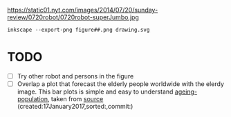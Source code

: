 https://static01.nyt.com/images/2014/07/20/sunday-review/0720robot/0720robot-superJumbo.jpg
```
inkscape --export-png figure##.png drawing.svg
```
# TODO
- [ ] Try other robot and persons in the figure
- [ ] Overlap a plot that forecast the elderly people worldwide with the elerdy image. 
   This bar plots is simple and easy to understand [ageing-population](http://www.un.org/sites/www.un.org/files/2016/02/02/ageing-population.pg), taken
   from [source](http://www.un.org/en/sections/issues-depth/ageing/)  
	(created:17January2017,sorted:,commit:) 
